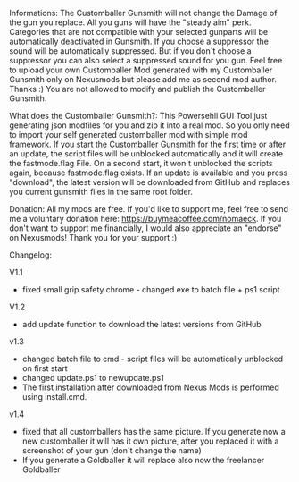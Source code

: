 Informations:
The Customballer Gunsmith will not change the Damage of the gun you replace.
All you guns will have the "steady aim" perk.
Categories that are not compatible with your selected gunparts will be automatically deactivated in Gunsmith.
If you choose a suppressor the sound will be automatically suppressed. But if you don´t choose a suppressor you can also select a suppressed sound for you gun.
Feel free to upload your own Customballer Mod generated with my Customballer Gunsmith only on Nexusmods but please add me as second mod author. Thanks :)
You are not allowed to modify and publish the Customballer Gunsmith.


What does the Customballer Gunsmith?:
This Powersehll GUI Tool just generating json modfiles for you and zip it into a real mod.
So you only need to import your self generated customballer mod with simple mod framework.
If you start the Customballer Gunsmith for the first time or after an update, the script files will be unblocked automatically and it will create the fastmode.flag File.
On a second start, it won´t unblocked the scripts again, because fastmode.flag exists.
If an update is available and you press "download", the latest version will be downloaded from GitHub and replaces you current gunsmith files in the same root folder.

Donation:
All my mods are free. If you'd like to support me, feel free to send me a voluntary donation here: https://buymeacoffee.com/nomaeck.
If you don't want to support me financially, I would also appreciate an "endorse" on Nexusmods!
Thank you for your support :)


Changelog:

V1.1 
- fixed small grip safety chrome - changed exe to batch file + ps1 script

V1.2
- add update function to download the latest versions from GitHub

v1.3
- changed batch file to cmd - script files will be automatically unblocked on first start 
- changed update.ps1 to newupdate.ps1
- The first installation after downloaded from Nexus Mods is performed using install.cmd.

v1.4
- fixed that all customballers has the same picture. If you generate now a new customballer it will has it own picture, after you replaced it with a screenshot of your gun (don´t change the name)
- If you generate a Goldballer it will replace also now the freelancer Goldballer

